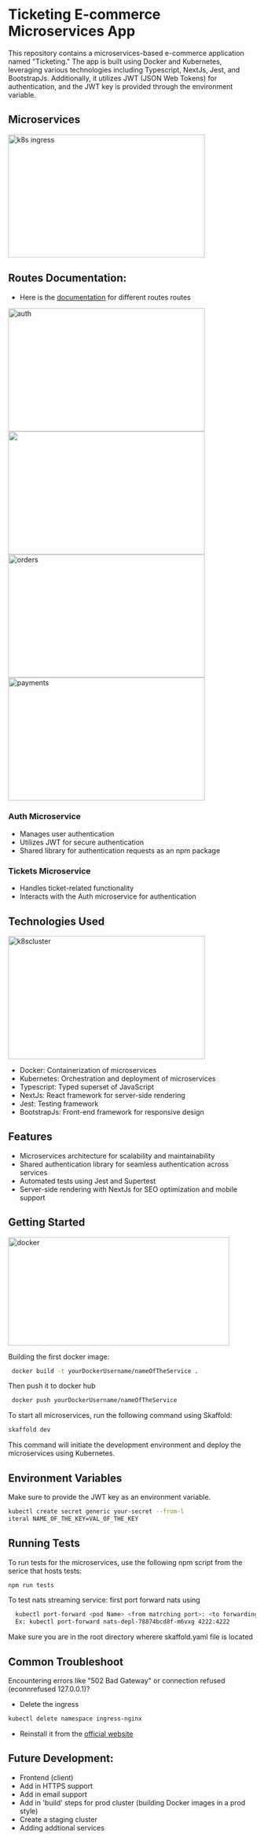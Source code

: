 # Ticketing E-commerce Microservices App

This repository contains a microservices-based e-commerce application named "Ticketing." The app is built using Docker and Kubernetes, leveraging various technologies including Typescript, NextJs, Jest, and BootstrapJs. Additionally, it utilizes JWT (JSON Web Tokens) for authentication, and the JWT key is provided through the environment variable.

## Microservices
<img width="400" height="250" alt="k8s ingress" src="https://github.com/akhmadmamirov/ticketing/assets/105142060/4447114c-3927-44ab-90e2-95aa8f0f293b">

## Routes Documentation:
- Here is the [documentation](https://akhmadmamirov.github.io/ticketShow-Routes-doc) for different routes routes
<img width="400" height="250" alt="auth" src="https://github.com/akhmadmamirov/ticketshow/assets/105142060/c79323b7-0696-4676-a26c-12d20dd45230">
<img width="400" height="250" src="https://github.com/akhmadmamirov/ticketshow/assets/105142060/1c1d55f5-845e-46ea-aa4b-7364ff2a7070">
<img width="400" height="250"  alt="orders" src="https://github.com/akhmadmamirov/ticketshow/assets/105142060/04ff90fc-441d-4c54-a2e3-1bb82d73db7f">
<img width="400" height="250" alt="payments" src="https://github.com/akhmadmamirov/ticketshow/assets/105142060/f1acbf77-5cc0-48f2-a6a6-fcde7de0c6c9">


  
### Auth Microservice
- Manages user authentication
- Utilizes JWT for secure authentication
- Shared library for authentication requests as an npm package

### Tickets Microservice
- Handles ticket-related functionality
- Interacts with the Auth microservice for authentication

## Technologies Used
<img width="400" height="250" alt="k8scluster" src="https://github.com/akhmadmamirov/ticketing/assets/105142060/1168b372-e630-4522-b837-0ba9488db390">

- Docker: Containerization of microservices
- Kubernetes: Orchestration and deployment of microservices
- Typescript: Typed superset of JavaScript
- NextJs: React framework for server-side rendering
- Jest: Testing framework
- BootstrapJs: Front-end framework for responsive design

## Features
- Microservices architecture for scalability and maintainability
- Shared authentication library for seamless authentication across services
- Automated tests using Jest and Supertest
- Server-side rendering with NextJs for SEO optimization and mobile support

## Getting Started
<img width="450" height="220" alt="docker" src="https://github.com/akhmadmamirov/ticketing/assets/105142060/b33c8fdd-f154-4455-aed1-81fa987a526d">

Building the first docker image:
```bash
 docker build -t yourDockerUsername/nameOfTheService .
```
Then push it to docker hub
```bash
 docker push yourDockerUsername/nameOfTheService 
```
To start all microservices, run the following command using Skaffold:
```bash
skaffold dev
```

This command will initiate the development environment and deploy the microservices using Kubernetes.

## Environment Variables
Make sure to provide the JWT key as an environment variable.
```bash
kubectl create secret generic your-secret --from-l
iteral NAME_OF_THE_KEY=VAL_OF_THE_KEY
```

## Running Tests
To run tests for the microservices, use the following npm script from the serice that hosts tests:
```bash
npm run tests
```
To test nats streaming service: first port forward nats using
```bash
  kubectl port-forward <pod Name> <from matrching port>: <to forwarding port> 
  Ex: kubectl port-forward nats-depl-78874bcd8f-m6vxg 4222:4222
```

Make sure you are in the root directory wherere skaffold.yaml file is located

## Common Troubleshoot

Encountering errors like "502 Bad Gateway" or connection refused (econnrefused 127.0.0.1)?
- Delete the ingress
```bash
kubectl delete namespace ingress-nginx
```
- Reinstall it from the [official website](https://kubernetes.github.io/ingress-nginx/deploy/)

## Future Development:
- Frontend (client)
- Add in HTTPS support
- Add in email support
- Add in 'build' steps for prod cluster (building Docker images in a prod style)
- Create a staging cluster
- Adding addtional services
